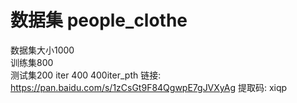 # 数据集 people_clothe
数据集大小1000  
训练集800  
测试集200
iter 400
400iter_pth 链接: https://pan.baidu.com/s/1zCsGt9F84QgwpE7gJVXyAg 提取码: xiqp 
